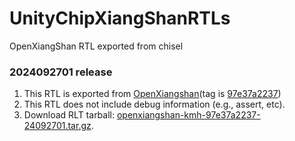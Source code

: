 # UnityChipXiangShanRTLs
OpenXiangShan RTL exported from chisel

### 2024092701 release
1. This RTL is exported from [OpenXiangshan](https://github.com/OpenXiangShan/XiangShan)(tag is [97e37a2237](https://github.com/OpenXiangShan/XiangShan/tree/97e37a223733159f1551ec3dee630e30dd95387a))
2. This RTL does not include debug information (e.g., assert, etc).
3. Download RLT tarball: [openxiangshan-kmh-97e37a2237-24092701.tar.gz](https://github.com/XS-MLVP/UnityChipXiangshanRTLs/releases/download/2024092701/openxiangshan-kmh-97e37a2237-24092701.tar.gz).
